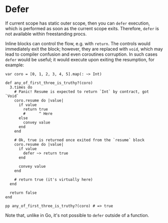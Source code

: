 # Defer

If current scope has static outer scope, then you can `defer` execution, which is performed as soon as the current scope exits. Therefore, `defer` is not available within freestanding procs.

Inline blocks can control the flow, e.g. with `return`. The controls would immediately exit the block; however, they are replaced with `void`, which may lead to compiler confusion and even coroutines corruption. In such cases `defer` would be useful; it would execute upon exiting the resumption, for example:

```onyx
var coro = [0, 1, 2, 3, 4, 5].map(: ~> Int)

def any_of_first_three_is_truthy?(coro)
  3.times do
    # Panic! Resume is expected to return `Int` by contract, got `Void`
    coro.resume do |value|
      if value
        return true
        #      ^ Here
      else
        convey value
      end
    end

    # Ok, true is returned once exited from the `resume` block
    coro.resume do |value|
      if value
        defer ~> return true
      end

      convey value
    end

    # return true (it's virtually here)
  end

  return false
end

pp any_of_first_three_is_truthy?(coro) # => true
```

Note that, unlike in Go, it's not possible to `defer` outside of a function.
